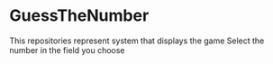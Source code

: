 # GuessTheNumber

This repositories represent system that displays the game Select the number in the field you choose 
